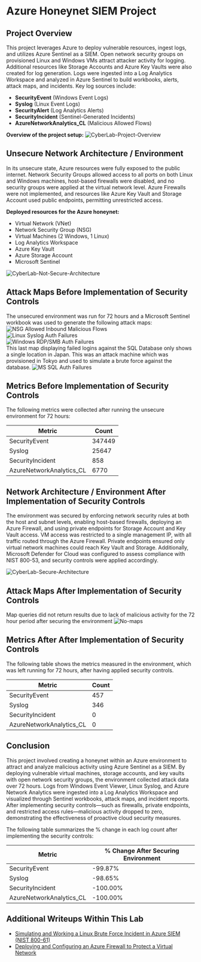 # Azure Honeynet SIEM Project

## Project Overview
This project leverages Azure to deploy vulnerable resources, ingest logs, and utilizes Azure Sentinel as a SIEM. Open network security groups on provisioned Linux and Windows VMs attract attacker activity for logging. Additional resources like Storage Accounts and Azure Key Vaults were also created for log generation. Logs were ingested into a Log Analytics Workspace and analyzed in Azure Sentinel to build workbooks, alerts, attack maps, and incidents. Key log sources include:

- **SecurityEvent** (Windows Event Logs)
- **Syslog** (Linux Event Logs)
- **SecurityAlert** (Log Analytics Alerts)
- **SecurityIncident** (Sentinel-Generated Incidents)
- **AzureNetworkAnalytics_CL** (Malicious Allowed Flows)

**Overview of the project setup:**
![CyberLab-Project-Overview](images/CyberLab-Project-Overview.jpg)
## Unsecure Network Architecture / Environment 
In its unsecure state, Azure resources were fully exposed to the public internet. Network Security Groups allowed access to all ports on both Linux and Windows machines, host-based firewalls were disabled, and no security groups were applied at the virtual network level. Azure Firewalls were not implemented, and resources like Azure Key Vault and Storage Account used public endpoints, permitting unrestricted access.

**Deployed resources for the Azure honeynet:**
- Virtual Network (VNet)
- Network Security Group (NSG)
- Virtual Machines (2 Windows, 1 Linux)
- Log Analytics Workspace
- Azure Key Vault
- Azure Storage Account
- Microsoft Sentinel

![CyberLab-Not-Secure-Architecture](images/CyberLab-Not-Secure-Architecture.jpg)
## Attack Maps Before Implementation of Security Controls
The unsecured environment was run for 72 hours and a Microsoft Sentinel workbook was used to generate the following attack maps:
![NSG Allowed Inbound Malicious Flows](images/bfr-nsg-malicious-allowed-in.png)<br>
![Linux Syslog Auth Failures](images/bfr-linux-ssh-auth-fail.png)<br>
![Windows RDP/SMB Auth Failures](images/bfr-windows-auth-fail.png)<br>
This last map displaying failed logins against the SQL Database only shows a single location in Japan. This was an attack machine which was provisioned in Tokyo and used to simulate a brute force against the database.
![MS SQL Auth Failures](images/bfr-mssql-auth-fail.png)<br>
## Metrics Before Implementation of Security Controls

The following metrics were collected after running the unsecure environment for 72 hours:

| Metric                   | Count
| ------------------------ | -----
| SecurityEvent            | 347449
| Syslog                   | 25647
| SecurityIncident         | 858
| AzureNetworkAnalytics_CL | 6770

## Network Architecture / Environment After Implementation of Security Controls
The environment was secured by enforcing network security rules at both the host and subnet levels, enabling host-based firewalls, deploying an Azure Firewall, and using private endpoints for Storage Account and Key Vault access. VM access was restricted to a single management IP, with all traffic routed through the Azure Firewall. Private endpoints ensured only virtual network machines could reach Key Vault and Storage. Additionally, Microsoft Defender for Cloud was configured to assess compliance with NIST 800-53, and security controls were applied accordingly.

![CyberLab-Secure-Architecture](images/CyberLab-Secure-Architecture.jpg)
## Attack Maps After Implementation of Security Controls
Map queries did not return results due to lack of malicious activity for the 72 hour period after securing the environment
![No-maps](images/no-query-results-map.png)
## Metrics After After Implementation of Security Controls

The following table shows the metrics measured in the environment, which was left running for 72 hours, after having applied security controls. 

| Metric                   | Count
| ------------------------ | -----
| SecurityEvent            | 457
| Syslog                   | 346
| SecurityIncident         | 0
| AzureNetworkAnalytics_CL | 0

## Conclusion
This project involved creating a honeynet within an Azure environment to attract and analyze malicious activity using Azure Sentinel as a SIEM. By deploying vulnerable virtual machines, storage accounts, and key vaults with open network security groups, the environment collected attack data over 72 hours. Logs from Windows Event Viewer, Linux Syslog, and Azure Network Analytics were ingested into a Log Analytics Workspace and visualized through Sentinel workbooks, attack maps, and incident reports. After implementing security controls—such as firewalls, private endpoints, and restricted access rules—malicious activity dropped to zero, demonstrating the effectiveness of proactive cloud security measures.

The following table summarizes the % change in each log count after implementing the security controls:

| Metric                   | % Change After Securing Environment
| ------------------------ | -----
| SecurityEvent            | -99.87%
| Syslog                   | -98.65%
| SecurityIncident         | -100.00%
| AzureNetworkAnalytics_CL | -100.00%

## Additional Writeups Within This Lab
- [Simulating and Working a Linux Brute Force Incident in Azure SIEM (NIST 800-61)]()
- [Deploying and Configuring an Azure Firewall to Protect a Virtual Network]()